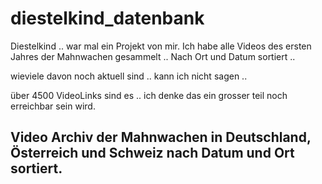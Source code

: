 # diestelkind_datenbank

Diestelkind .. war mal ein Projekt von mir. 
Ich habe alle Videos des ersten Jahres der Mahnwachen gesammelt .. 
Nach Ort und Datum sortiert .. 

wieviele davon noch aktuell sind .. kann ich nicht sagen .. 

über 4500 VideoLinks sind es .. ich denke das ein grosser teil noch erreichbar sein wird. 

## Video Archiv der Mahnwachen in Deutschland, Österreich und Schweiz nach Datum und Ort sortiert. 
